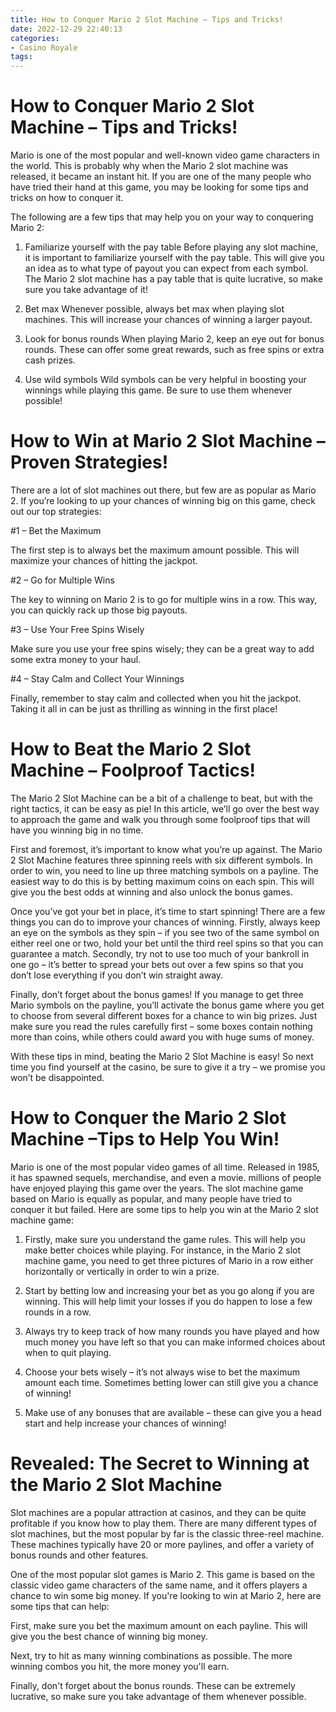 ```yaml
---
title: How to Conquer Mario 2 Slot Machine – Tips and Tricks!
date: 2022-12-29 22:40:13
categories:
- Casino Royale
tags:
---
```



#  How to Conquer Mario 2 Slot Machine – Tips and Tricks!

Mario is one of the most popular and well-known video game characters in the world. This is probably why when the Mario 2 slot machine was released, it became an instant hit. If you are one of the many people who have tried their hand at this game, you may be looking for some tips and tricks on how to conquer it.

The following are a few tips that may help you on your way to conquering Mario 2:

1. Familiarize yourself with the pay table
Before playing any slot machine, it is important to familiarize yourself with the pay table. This will give you an idea as to what type of payout you can expect from each symbol. The Mario 2 slot machine has a pay table that is quite lucrative, so make sure you take advantage of it!

2. Bet max Whenever possible, always bet max when playing slot machines. This will increase your chances of winning a larger payout.

3. Look for bonus rounds When playing Mario 2, keep an eye out for bonus rounds. These can offer some great rewards, such as free spins or extra cash prizes.

4. Use wild symbols Wild symbols can be very helpful in boosting your winnings while playing this game. Be sure to use them whenever possible!

#  How to Win at Mario 2 Slot Machine – Proven Strategies!

There are a lot of slot machines out there, but few are as popular as Mario 2. If you’re looking to up your chances of winning big on this game, check out our top strategies:

#1 – Bet the Maximum

The first step is to always bet the maximum amount possible. This will maximize your chances of hitting the jackpot.

#2 – Go for Multiple Wins

The key to winning on Mario 2 is to go for multiple wins in a row. This way, you can quickly rack up those big payouts.

#3 – Use Your Free Spins Wisely

Make sure you use your free spins wisely; they can be a great way to add some extra money to your haul.

#4 – Stay Calm and Collect Your Winnings

Finally, remember to stay calm and collected when you hit the jackpot. Taking it all in can be just as thrilling as winning in the first place!

#  How to Beat the Mario 2 Slot Machine – Foolproof Tactics!

The Mario 2 Slot Machine can be a bit of a challenge to beat, but with the right tactics, it can be easy as pie! In this article, we’ll go over the best way to approach the game and walk you through some foolproof tips that will have you winning big in no time.

First and foremost, it’s important to know what you’re up against. The Mario 2 Slot Machine features three spinning reels with six different symbols. In order to win, you need to line up three matching symbols on a payline. The easiest way to do this is by betting maximum coins on each spin. This will give you the best odds at winning and also unlock the bonus games.

Once you’ve got your bet in place, it’s time to start spinning! There are a few things you can do to improve your chances of winning. Firstly, always keep an eye on the symbols as they spin – if you see two of the same symbol on either reel one or two, hold your bet until the third reel spins so that you can guarantee a match. Secondly, try not to use too much of your bankroll in one go – it’s better to spread your bets out over a few spins so that you don’t lose everything if you don’t win straight away.

Finally, don’t forget about the bonus games! If you manage to get three Mario symbols on the payline, you’ll activate the bonus game where you get to choose from several different boxes for a chance to win big prizes. Just make sure you read the rules carefully first – some boxes contain nothing more than coins, while others could award you with huge sums of money.

With these tips in mind, beating the Mario 2 Slot Machine is easy! So next time you find yourself at the casino, be sure to give it a try – we promise you won’t be disappointed.

#  How to Conquer the Mario 2 Slot Machine –Tips to Help You Win!

Mario is one of the most popular video games of all time. Released in 1985, it has spawned sequels, merchandise, and even a movie. millions of people have enjoyed playing this game over the years. The slot machine game based on Mario is equally as popular, and many people have tried to conquer it but failed. Here are some tips to help you win at the Mario 2 slot machine game:

1. Firstly, make sure you understand the game rules. This will help you make better choices while playing. For instance, in the Mario 2 slot machine game, you need to get three pictures of Mario in a row either horizontally or vertically in order to win a prize.

2. Start by betting low and increasing your bet as you go along if you are winning. This will help limit your losses if you do happen to lose a few rounds in a row.

3. Always try to keep track of how many rounds you have played and how much money you have left so that you can make informed choices about when to quit playing.

4. Choose your bets wisely – it’s not always wise to bet the maximum amount each time. Sometimes betting lower can still give you a chance of winning!

5. Make use of any bonuses that are available – these can give you a head start and help increase your chances of winning!

#  Revealed: The Secret to Winning at the Mario 2 Slot Machine

Slot machines are a popular attraction at casinos, and they can be quite profitable if you know how to play them. There are many different types of slot machines, but the most popular by far is the classic three-reel machine. These machines typically have 20 or more paylines, and offer a variety of bonus rounds and other features.

One of the most popular slot games is Mario 2. This game is based on the classic video game characters of the same name, and it offers players a chance to win some big money. If you're looking to win at Mario 2, here are some tips that can help:

First, make sure you bet the maximum amount on each payline. This will give you the best chance of winning big money.

Next, try to hit as many winning combinations as possible. The more winning combos you hit, the more money you'll earn.

Finally, don't forget about the bonus rounds. These can be extremely lucrative, so make sure you take advantage of them whenever possible.